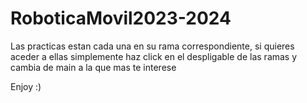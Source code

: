 # RoboticaMovil2023-2024

Las practicas estan cada una en su rama correspondiente, si quieres aceder a ellas simplemente haz click en el despligable de las ramas y cambia de main a la que mas te interese

Enjoy :)
